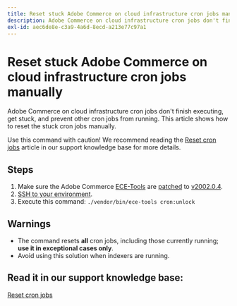 ```yaml
---
title: Reset stuck Adobe Commerce on cloud infrastructure cron jobs manually
description: Adobe Commerce on cloud infrastructure cron jobs don't finish executing, get stuck, and prevent other cron jobs from running. This article shows how to reset the stuck cron jobs manually.
exl-id: aec6de8e-c3a9-4a6d-8ecd-a213e77c97a1
---
```

# Reset stuck Adobe Commerce on cloud infrastructure cron jobs manually

Adobe Commerce on cloud infrastructure cron jobs don't finish executing, get stuck, and prevent other cron jobs from running. This article shows how to reset the stuck cron jobs manually.

Use this command with caution! We recommend reading the [Reset cron jobs](https://experienceleague.adobe.com/docs/commerce-knowledge-base/kb/troubleshooting/miscellaneous/cron-job-is-stuck-in-running-status.html) article in our support knowledge base for more details.

## Steps

1. Make sure the Adobe Commerce [ECE-Tools](https://experienceleague.adobe.com/docs/commerce-cloud-service/user-guide/dev-tools/ece-tools/update-package.html) are [patched](https://experienceleague.adobe.com/docs/commerce-cloud-service/user-guide/develop/upgrade/apply-patches.html) to [v2002.0.4](https://experienceleague.adobe.com/docs/commerce-cloud-service/user-guide/dev-tools/ece-tools/update-package.html).
1. [SSH to your environment](https://experienceleague.adobe.com/docs/commerce-cloud-service/user-guide/develop/cli-branches.html).
1. Execute this command: `./vendor/bin/ece-tools cron:unlock`

## Warnings

* The command resets **all** cron jobs, including those currently running; **use it in exceptional cases only**.
* Avoid using this solution when indexers are running.

## Read it in our support knowledge base:

 [Reset cron jobs](https://experienceleague.adobe.com/docs/commerce-knowledge-base/kb/troubleshooting/miscellaneous/cron-job-is-stuck-in-running-status.html)
